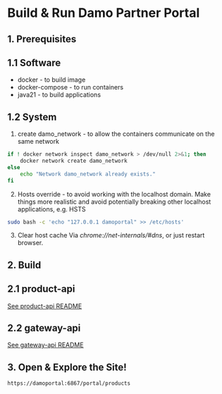 # Build & Run Damo Partner Portal

## 1. Prerequisites

## 1.1 Software

* docker - to build image
* docker-compose - to run containers
* java21 - to build applications

## 1.2 System

1. create damo_network - to allow the containers communicate on the same network

```bash
if ! docker network inspect damo_network > /dev/null 2>&1; then
    docker network create damo_network
else
    echo "Network damo_network already exists."
fi

```

2. Hosts override - to avoid working with the localhost domain. Make things more realistic and avoid potentially
   breaking other localhost applications, e.g. HSTS  

```bash
sudo bash -c 'echo "127.0.0.1 damoportal" >> /etc/hosts'
```

3. Clear host cache
   Via *chrome://net-internals/#dns*, or just restart browser.

## 2. Build

## 2.1 product-api
[See product-api README](product-api/README.md)

## 2.2 gateway-api
[See gateway-api README](gateway-api/README.md)

## 3. Open & Explore the Site!
```html
https://damoportal:6867/portal/products
```
